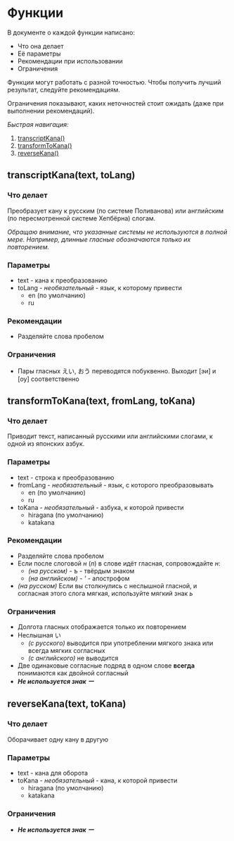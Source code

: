 # Функции

В документе о каждой функции написано:

- Что она делает
- Её параметры
- Рекомендации при использовании
- Ограничения

Функции могут работать с разной точностью. Чтобы получить лучший результат, следуйте рекомендациям.

Ограничения показывают, каких неточностей стоит ожидать (даже при выполнении рекомендаций).

_Быстрая навигация:_

1. [transcriptKana()](#transcriptKanatext,-toLang)
2. [transformToKana()](#transformToKanatext,-fromLang,-toKana)
3. [reverseKana()](#reverseKanatext,-toKana)

## transcriptKana(text, toLang)

### Что делает
Преобразует кану к русским (по системе Поливанова) или английским (по пересмотренной системе Хепбёрна) слогам.

_Обращаю внимание, что указанные системы не используются в полной мере. Например, длинные гласные обозначаются только их повторением._

### Параметры

- text - кана к преобразованию
- toLang - _необязательный_ - язык, к которому привести
  - en (по умолчанию)
  - ru

### Рекомендации

- Разделяйте слова пробелом

### Ограничения

- Пары гласных えい, おう переводятся побуквенно. Выходит [эи] и [оу] соответственно



## transformToKana(text, fromLang, toKana)

### Что делает
  
Приводит текст, написанный русскими или английскими слогами, к одной из японских азбук.
  
### Параметры
  
- text - строка к преобразованию
- fromLang - _необязательный_ - язык, с которого преобразовывать
  - en (по умолчанию)
  - ru
- toKana - _необязательный_ - азбука, к которой привести
  - hiragana (по умолчанию)
  - katakana

### Рекомендации
  
- Разделяйте слова пробелом
- Если после слоговой _н_ (_n_) в слове идёт гласная, сопровождайте _н_: 
  -  _(на русском)_ - _ъ_ - твёрдым знаком 
  -  _(на английском)_ - _'_ - апострофом
- _(на русском)_ Если вы столкнулись с неслышной гласной, и согласная этого слога мягкая, используйте мягкий знак _ь_

### Ограничения
  
- Долгота гласных отображается только их повторением
- Неслышная い 
  - _(с русского)_ выводится при употреблении мягкого знака или всегда мягких согласных
  - _(с английского)_ не выводится
- Две одинаковые согласные подряд в одном слове **всегда** понимаются как двойной согласный
- ***Не используется знак ー***


## reverseKana(text, toKana)

### Что делает

Оборачивает одну кану в другую

### Параметры

- text - кана для оборота
- toKana - _необязательный_ - кана, к которой привести
  - hiragana (по умолчанию)
  - katakana

### Ограничения

- ***Не используется знак ー***
